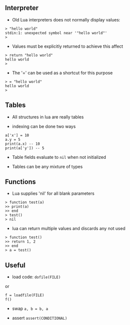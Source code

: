 

## Interpreter

* Old Lua interpreters does not normally display values:
```
> "hello world"
stdin:1: unexpected symbol near '"hello world"'
>
```

* Values must be explicitly returned to achieve this affect
```
> return "hello world"
hello world
>
```

* The '=' can be used as a shortcut for this purpose
```
> = "hello world"
hello world
>
```

## Tables

* All structures in lua are really tables

* indexing can be done two ways
```
a['x'] = 10
a.y = 5
print(a.x) -- 10
print(a['y']) -- 5
```

* Table fields evaluate to `nil` when not initialized

* Tables can be any mixture of types

## Functions
* Lua supplies 'nil' for all blank parameters
```
> function test(a)
>> print(a)
>> end
> test()
> nil
```

* lua can return multiple values and discards any not used
```
> function test()
>> return 1, 2
>> end
> a = test()
```

## Useful

* load code:
`dofile(FILE)`

or
```
f = loadfile(FILE)
f()
```

* swap
`a, b = b, a`

* assert
`assert(CONDITIONAL)`
